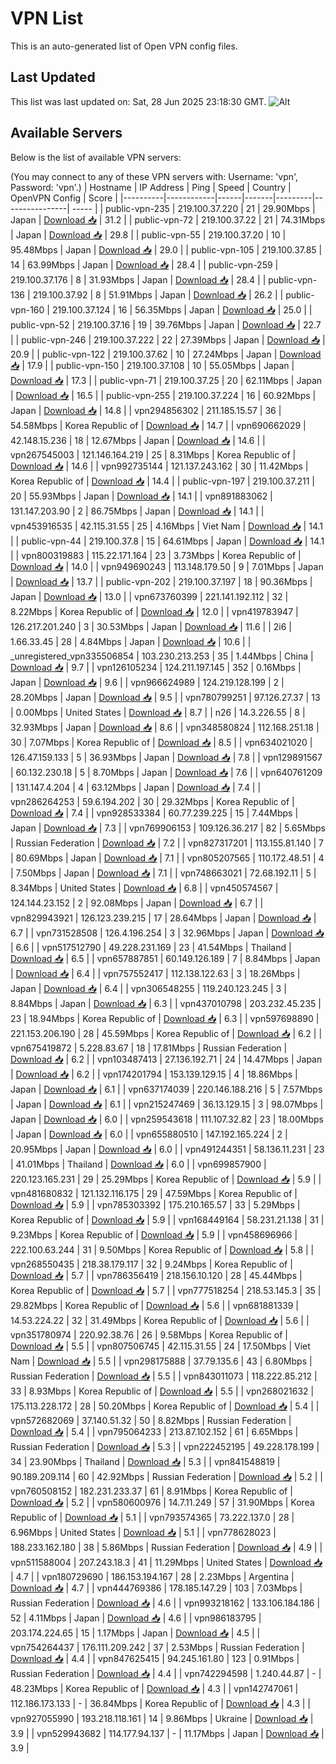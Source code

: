 # VPN List

This is an auto-generated list of Open VPN config files.

## Last Updated

This list was last updated on: Sat, 28 Jun 2025 23:18:30 GMT.
![Alt](https://repobeats.axiom.co/api/embed/186b98318ef1479477931607c1ad7d823f12451f.svg "Repobeats analytics image")

## Available Servers

Below is the list of available VPN servers:

(You may connect to any of these VPN servers with: Username: 'vpn', Password: 'vpn'.)
| Hostname | IP Address | Ping | Speed | Country | OpenVPN Config | Score |
|----------|------------|------|-------|---------|----------------| ----- |
| public-vpn-235 | 219.100.37.220 | 21 | 29.90Mbps | Japan | [Download 📥](./configs/server_0_JP.ovpn) | 31.2 |
| public-vpn-72 | 219.100.37.22 | 21 | 74.31Mbps | Japan | [Download 📥](./configs/server_1_JP.ovpn) | 29.8 |
| public-vpn-55 | 219.100.37.20 | 10 | 95.48Mbps | Japan | [Download 📥](./configs/server_2_JP.ovpn) | 29.0 |
| public-vpn-105 | 219.100.37.85 | 14 | 63.99Mbps | Japan | [Download 📥](./configs/server_3_JP.ovpn) | 28.4 |
| public-vpn-259 | 219.100.37.176 | 8 | 31.93Mbps | Japan | [Download 📥](./configs/server_4_JP.ovpn) | 28.4 |
| public-vpn-136 | 219.100.37.92 | 8 | 51.91Mbps | Japan | [Download 📥](./configs/server_5_JP.ovpn) | 26.2 |
| public-vpn-160 | 219.100.37.124 | 16 | 56.35Mbps | Japan | [Download 📥](./configs/server_6_JP.ovpn) | 25.0 |
| public-vpn-52 | 219.100.37.16 | 19 | 39.76Mbps | Japan | [Download 📥](./configs/server_7_JP.ovpn) | 22.7 |
| public-vpn-246 | 219.100.37.222 | 22 | 27.39Mbps | Japan | [Download 📥](./configs/server_8_JP.ovpn) | 20.9 |
| public-vpn-122 | 219.100.37.62 | 10 | 27.24Mbps | Japan | [Download 📥](./configs/server_9_JP.ovpn) | 17.9 |
| public-vpn-150 | 219.100.37.108 | 10 | 55.05Mbps | Japan | [Download 📥](./configs/server_10_JP.ovpn) | 17.3 |
| public-vpn-71 | 219.100.37.25 | 20 | 62.11Mbps | Japan | [Download 📥](./configs/server_11_JP.ovpn) | 16.5 |
| public-vpn-255 | 219.100.37.224 | 16 | 60.92Mbps | Japan | [Download 📥](./configs/server_12_JP.ovpn) | 14.8 |
| vpn294856302 | 211.185.15.57 | 36 | 54.58Mbps | Korea Republic of | [Download 📥](./configs/server_13_KR.ovpn) | 14.7 |
| vpn690662029 | 42.148.15.236 | 18 | 12.67Mbps | Japan | [Download 📥](./configs/server_14_JP.ovpn) | 14.6 |
| vpn267545003 | 121.146.164.219 | 25 | 8.31Mbps | Korea Republic of | [Download 📥](./configs/server_15_KR.ovpn) | 14.6 |
| vpn992735144 | 121.137.243.162 | 30 | 11.42Mbps | Korea Republic of | [Download 📥](./configs/server_16_KR.ovpn) | 14.4 |
| public-vpn-197 | 219.100.37.211 | 20 | 55.93Mbps | Japan | [Download 📥](./configs/server_17_JP.ovpn) | 14.1 |
| vpn891883062 | 131.147.203.90 | 2 | 86.75Mbps | Japan | [Download 📥](./configs/server_18_JP.ovpn) | 14.1 |
| vpn453916535 | 42.115.31.55 | 25 | 4.16Mbps | Viet Nam | [Download 📥](./configs/server_19_VN.ovpn) | 14.1 |
| public-vpn-44 | 219.100.37.8 | 15 | 64.61Mbps | Japan | [Download 📥](./configs/server_20_JP.ovpn) | 14.1 |
| vpn800319883 | 115.22.171.164 | 23 | 3.73Mbps | Korea Republic of | [Download 📥](./configs/server_21_KR.ovpn) | 14.0 |
| vpn949690243 | 113.148.179.50 | 9 | 7.01Mbps | Japan | [Download 📥](./configs/server_22_JP.ovpn) | 13.7 |
| public-vpn-202 | 219.100.37.197 | 18 | 90.36Mbps | Japan | [Download 📥](./configs/server_23_JP.ovpn) | 13.0 |
| vpn673760399 | 221.141.192.112 | 32 | 8.22Mbps | Korea Republic of | [Download 📥](./configs/server_24_KR.ovpn) | 12.0 |
| vpn419783947 | 126.217.201.240 | 3 | 30.53Mbps | Japan | [Download 📥](./configs/server_25_JP.ovpn) | 11.6 |
| 2i6 | 1.66.33.45 | 28 | 4.84Mbps | Japan | [Download 📥](./configs/server_26_JP.ovpn) | 10.6 |
| _unregistered_vpn335506854 | 103.230.213.253 | 35 | 1.44Mbps | China | [Download 📥](./configs/server_27_CN.ovpn) | 9.7 |
| vpn126105234 | 124.211.197.145 | 352 | 0.16Mbps | Japan | [Download 📥](./configs/server_28_JP.ovpn) | 9.6 |
| vpn966624989 | 124.219.128.199 | 2 | 28.20Mbps | Japan | [Download 📥](./configs/server_29_JP.ovpn) | 9.5 |
| vpn780799251 | 97.126.27.37 | 13 | 0.00Mbps | United States | [Download 📥](./configs/server_30_US.ovpn) | 8.7 |
| n26 | 14.3.226.55 | 8 | 32.93Mbps | Japan | [Download 📥](./configs/server_31_JP.ovpn) | 8.6 |
| vpn348580824 | 112.168.251.18 | 30 | 7.07Mbps | Korea Republic of | [Download 📥](./configs/server_32_KR.ovpn) | 8.5 |
| vpn634021020 | 126.47.159.133 | 5 | 36.93Mbps | Japan | [Download 📥](./configs/server_33_JP.ovpn) | 7.8 |
| vpn129891567 | 60.132.230.18 | 5 | 8.70Mbps | Japan | [Download 📥](./configs/server_34_JP.ovpn) | 7.6 |
| vpn640761209 | 131.147.4.204 | 4 | 63.12Mbps | Japan | [Download 📥](./configs/server_35_JP.ovpn) | 7.4 |
| vpn286264253 | 59.6.194.202 | 30 | 29.32Mbps | Korea Republic of | [Download 📥](./configs/server_36_KR.ovpn) | 7.4 |
| vpn928533384 | 60.77.239.225 | 15 | 7.44Mbps | Japan | [Download 📥](./configs/server_37_JP.ovpn) | 7.3 |
| vpn769906153 | 109.126.36.217 | 82 | 5.65Mbps | Russian Federation | [Download 📥](./configs/server_38_RU.ovpn) | 7.2 |
| vpn827317201 | 113.155.81.140 | 7 | 80.69Mbps | Japan | [Download 📥](./configs/server_39_JP.ovpn) | 7.1 |
| vpn805207565 | 110.172.48.51 | 4 | 7.50Mbps | Japan | [Download 📥](./configs/server_40_JP.ovpn) | 7.1 |
| vpn748663021 | 72.68.192.11 | 5 | 8.34Mbps | United States | [Download 📥](./configs/server_41_US.ovpn) | 6.8 |
| vpn450574567 | 124.144.23.152 | 2 | 92.08Mbps | Japan | [Download 📥](./configs/server_42_JP.ovpn) | 6.7 |
| vpn829943921 | 126.123.239.215 | 17 | 28.64Mbps | Japan | [Download 📥](./configs/server_43_JP.ovpn) | 6.7 |
| vpn731528508 | 126.4.196.254 | 3 | 32.96Mbps | Japan | [Download 📥](./configs/server_44_JP.ovpn) | 6.6 |
| vpn517512790 | 49.228.231.169 | 23 | 41.54Mbps | Thailand | [Download 📥](./configs/server_45_TH.ovpn) | 6.5 |
| vpn657887851 | 60.149.126.189 | 7 | 8.84Mbps | Japan | [Download 📥](./configs/server_46_JP.ovpn) | 6.4 |
| vpn757552417 | 112.138.122.63 | 3 | 18.26Mbps | Japan | [Download 📥](./configs/server_47_JP.ovpn) | 6.4 |
| vpn306548255 | 119.240.123.245 | 3 | 8.84Mbps | Japan | [Download 📥](./configs/server_48_JP.ovpn) | 6.3 |
| vpn437010798 | 203.232.45.235 | 23 | 18.94Mbps | Korea Republic of | [Download 📥](./configs/server_49_KR.ovpn) | 6.3 |
| vpn597698890 | 221.153.206.190 | 28 | 45.59Mbps | Korea Republic of | [Download 📥](./configs/server_50_KR.ovpn) | 6.2 |
| vpn675419872 | 5.228.83.67 | 18 | 17.81Mbps | Russian Federation | [Download 📥](./configs/server_51_RU.ovpn) | 6.2 |
| vpn103487413 | 27.136.192.71 | 24 | 14.47Mbps | Japan | [Download 📥](./configs/server_52_JP.ovpn) | 6.2 |
| vpn174201794 | 153.139.129.15 | 4 | 18.86Mbps | Japan | [Download 📥](./configs/server_53_JP.ovpn) | 6.1 |
| vpn637174039 | 220.146.188.216 | 5 | 7.57Mbps | Japan | [Download 📥](./configs/server_54_JP.ovpn) | 6.1 |
| vpn215247469 | 36.13.129.15 | 3 | 98.07Mbps | Japan | [Download 📥](./configs/server_55_JP.ovpn) | 6.0 |
| vpn259543618 | 111.107.32.82 | 23 | 18.00Mbps | Japan | [Download 📥](./configs/server_56_JP.ovpn) | 6.0 |
| vpn655880510 | 147.192.165.224 | 2 | 20.95Mbps | Japan | [Download 📥](./configs/server_57_JP.ovpn) | 6.0 |
| vpn491244351 | 58.136.11.231 | 23 | 41.01Mbps | Thailand | [Download 📥](./configs/server_58_TH.ovpn) | 6.0 |
| vpn699857900 | 220.123.165.231 | 29 | 25.29Mbps | Korea Republic of | [Download 📥](./configs/server_59_KR.ovpn) | 5.9 |
| vpn481680832 | 121.132.116.175 | 29 | 47.59Mbps | Korea Republic of | [Download 📥](./configs/server_60_KR.ovpn) | 5.9 |
| vpn785303392 | 175.210.165.57 | 33 | 5.29Mbps | Korea Republic of | [Download 📥](./configs/server_61_KR.ovpn) | 5.9 |
| vpn168449164 | 58.231.21.138 | 31 | 9.23Mbps | Korea Republic of | [Download 📥](./configs/server_62_KR.ovpn) | 5.9 |
| vpn458696966 | 222.100.63.244 | 31 | 9.50Mbps | Korea Republic of | [Download 📥](./configs/server_63_KR.ovpn) | 5.8 |
| vpn268550435 | 218.38.179.117 | 32 | 9.24Mbps | Korea Republic of | [Download 📥](./configs/server_64_KR.ovpn) | 5.7 |
| vpn786356419 | 218.156.10.120 | 28 | 45.44Mbps | Korea Republic of | [Download 📥](./configs/server_65_KR.ovpn) | 5.7 |
| vpn777518254 | 218.53.145.3 | 35 | 29.82Mbps | Korea Republic of | [Download 📥](./configs/server_66_KR.ovpn) | 5.6 |
| vpn681881339 | 14.53.224.22 | 32 | 31.49Mbps | Korea Republic of | [Download 📥](./configs/server_67_KR.ovpn) | 5.6 |
| vpn351780974 | 220.92.38.76 | 26 | 9.58Mbps | Korea Republic of | [Download 📥](./configs/server_68_KR.ovpn) | 5.5 |
| vpn807506745 | 42.115.31.55 | 24 | 17.50Mbps | Viet Nam | [Download 📥](./configs/server_69_VN.ovpn) | 5.5 |
| vpn298175888 | 37.79.135.6 | 43 | 6.80Mbps | Russian Federation | [Download 📥](./configs/server_70_RU.ovpn) | 5.5 |
| vpn843011073 | 118.222.85.212 | 33 | 8.93Mbps | Korea Republic of | [Download 📥](./configs/server_71_KR.ovpn) | 5.5 |
| vpn268021632 | 175.113.228.172 | 28 | 50.20Mbps | Korea Republic of | [Download 📥](./configs/server_72_KR.ovpn) | 5.4 |
| vpn572682069 | 37.140.51.32 | 50 | 8.82Mbps | Russian Federation | [Download 📥](./configs/server_73_RU.ovpn) | 5.4 |
| vpn795064233 | 213.87.102.152 | 61 | 6.65Mbps | Russian Federation | [Download 📥](./configs/server_74_RU.ovpn) | 5.3 |
| vpn222452195 | 49.228.178.199 | 34 | 23.90Mbps | Thailand | [Download 📥](./configs/server_75_TH.ovpn) | 5.3 |
| vpn841548819 | 90.189.209.114 | 60 | 42.92Mbps | Russian Federation | [Download 📥](./configs/server_76_RU.ovpn) | 5.2 |
| vpn760508152 | 182.231.233.37 | 61 | 8.91Mbps | Korea Republic of | [Download 📥](./configs/server_77_KR.ovpn) | 5.2 |
| vpn580600976 | 14.7.11.249 | 57 | 31.90Mbps | Korea Republic of | [Download 📥](./configs/server_78_KR.ovpn) | 5.1 |
| vpn793574365 | 73.222.137.0 | 28 | 6.96Mbps | United States | [Download 📥](./configs/server_79_US.ovpn) | 5.1 |
| vpn778628023 | 188.233.162.180 | 38 | 5.86Mbps | Russian Federation | [Download 📥](./configs/server_80_RU.ovpn) | 4.9 |
| vpn511588004 | 207.243.18.3 | 41 | 11.29Mbps | United States | [Download 📥](./configs/server_81_US.ovpn) | 4.7 |
| vpn180729690 | 186.153.194.167 | 28 | 2.23Mbps | Argentina | [Download 📥](./configs/server_82_AR.ovpn) | 4.7 |
| vpn444769386 | 178.185.147.29 | 103 | 7.03Mbps | Russian Federation | [Download 📥](./configs/server_83_RU.ovpn) | 4.6 |
| vpn993218162 | 133.106.184.186 | 52 | 4.11Mbps | Japan | [Download 📥](./configs/server_84_JP.ovpn) | 4.6 |
| vpn986183795 | 203.174.224.65 | 15 | 1.17Mbps | Japan | [Download 📥](./configs/server_85_JP.ovpn) | 4.5 |
| vpn754264437 | 176.111.209.242 | 37 | 2.53Mbps | Russian Federation | [Download 📥](./configs/server_86_RU.ovpn) | 4.4 |
| vpn847625415 | 94.245.161.80 | 123 | 0.91Mbps | Russian Federation | [Download 📥](./configs/server_87_RU.ovpn) | 4.4 |
| vpn742294598 | 1.240.44.87 | - | 48.23Mbps | Korea Republic of | [Download 📥](./configs/server_88_KR.ovpn) | 4.3 |
| vpn142747061 | 112.186.173.133 | - | 36.84Mbps | Korea Republic of | [Download 📥](./configs/server_89_KR.ovpn) | 4.3 |
| vpn927055990 | 193.218.118.161 | 14 | 9.86Mbps | Ukraine | [Download 📥](./configs/server_90_UA.ovpn) | 3.9 |
| vpn529943682 | 114.177.94.137 | - | 11.17Mbps | Japan | [Download 📥](./configs/server_91_JP.ovpn) | 3.9 |
